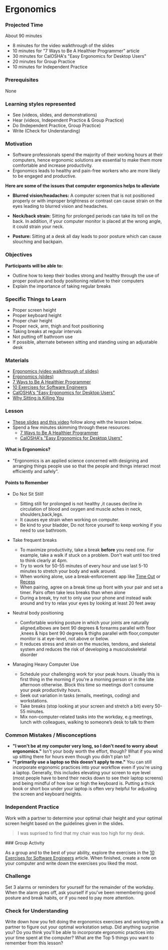 # Ergonomics

### Projected Time

About 90 minutes

- 8 minutes for the video walkthrough of the slides
- 10 minutes for "7 Ways to Be A Healthier Programmer" article
- 30 minutes for CalOSHA's "Easy Ergonomics for Desktop Users"
- 20 minutes for Group Practice
- 10 minutes for Independent Practice

### Prerequisites

None

### Learning styles represented

- See (videos, slides, and demonstrations)
- Hear (videos, Independent Practice & Group Practice)
- Do (Independent Practice, Group Practice)
- Write (Check for Understanding)

### Motivation

- Software professionals spend the majority of their working hours at their computers, hence ergonomic solutions are essential to make them more comfortable and increase productivity.
- Ergonomics leads to healthy and pain-free workers who are more likely to be engaged and productive.

**Here are some of the issues that computer ergonomics helps to alleviate**

- **Blurred vision/headaches:** A computer screen that is not positioned properly or with improper brightness or contrast can cause strain on the eyes leading to blurred vision and headaches.

- **Neck/back strain:** Sitting for prolonged periods can take its toll on the back. In addition, if your computer monitor is placed at the wrong angle, it could strain your neck.

- **Posture:** Sitting at a desk all day leads to poor posture which can cause slouching and backpain.

### Objectives

**Participants will be able to:**

- Outline how to keep their bodies strong and healthy through the use of proper posture and body positioning relative to their computers
- Explain the importance of taking regular breaks

### Specific Things to Learn

- Proper screen height
- Proper keyboard height
- Proper chair height
- Proper neck, arm, thigh and foot positioning
- Taking breaks at regular intervals
- Not putting off bathroom use
- If possible, alternate between sitting and standing using an adjustable desk

### Materials

- [Ergonomics (video walkthrough of slides)](https://drive.google.com/file/d/1Hit6LrHm1r6DlekGOSplfK5Ni00mtYZr/view?usp=sharing)
- [Ergonomics (slides)](https://docs.google.com/presentation/d/1q-X4-bPDdyk8Hr3ne-Rr0SMFMP7YRdJQz9AzAZ2fR1A/edit?usp=sharing)
- [7 Ways to Be A Healthier Programmer](https://successfulsoftware.net/2008/10/26/7-ways-to-be-a-healthier-programmer/)
- [10 Exercises for Software Engineers](https://www.linkedin.com/pulse/10-must-do-exercises-ergonomics-software-developers-designers-wang/)
- [CalOSHA's "Easy Ergonomics for Desktop Users"](https://www.dir.ca.gov/dosh/dosh_publications/ComputerErgo.pdf)
- [Why Sitting is Killing You](https://www.lifehack.org/articles/lifestyle/why-sitting-is-killing-you.html)

### Lesson

- [These slides](https://docs.google.com/presentation/d/1q-X4-bPDdyk8Hr3ne-Rr0SMFMP7YRdJQz9AzAZ2fR1A/edit?usp=sharing) [and this video](https://drive.google.com/file/d/1Hit6LrHm1r6DlekGOSplfK5Ni00mtYZr/view?usp=sharing) follow along with the lesson below.
- Spend a few minutes skimming through these resources:
  - [7 Ways to Be A Healthier Programmer](https://successfulsoftware.net/2008/10/26/7-ways-to-be-a-healthier-programmer/)
  - [CalOSHA's "Easy Ergonomics for Desktop Users"](https://www.dir.ca.gov/dosh/dosh_publications/ComputerErgo.pdf)

#### What is Ergonomics?

- "Ergonomics is an applied science concerned with designing and arranging things people use so that the people and things interact most efficiently and safely".

#### Points to Remember

- Do Not Sit Still!

  - Sitting still for prolonged is not healthy ,it causes decline in circulation of blood and oxygen and muscle aches in neck, shoulders,back,legs.
  - It causes eye strain when working on computer.
  - Be kind to your bladder, Do not force yourself to keep working if you need to use bathroom.

- Take frequent breaks

  - To maximize productivity, take a break **before** you need one. For example, take a walk if stuck on a problem. Don't wait until too tired to think clearly at 4pm.
  - Try to work for 50-55 minutes of every hour and use last 5-10 minutes to stretch your body and walk around.
  - When working alone, use a break-enforcement app like [Time Out](https://apps.apple.com/us/app/time-out-break-reminders/id402592703?mt=12) or [Recess](https://apps.apple.com/us/app/recess/id621451282?mt=12)
  - When pairing, agree on a break time up front with your pair and set a timer. Pairs often take less breaks than when alone
  - During a break, try not to only use your phone and instead walk around and try to relax your eyes by looking at least 20 feet away

- Neutral body positioning

  - Comfortable working posture in which your joints are naturally aligned,elbows are bent 90 degrees & forearms parallel with floor ,knees & hips bent 90 degrees & thighs parallel with floor,computer monitor is at eye-level, not above or below.
  - It reduces stress and strain on the muscles, tendons, and skeletal system and reduces the risk of developing a musculoskeletal disorder

- Managing Heavy Computer Use
  - Schedule your challenging work for your peak hours. Usually this is first thing in the morning if you're a morning person or in the late afternoon otherwise. Block this time so meetings don't consume your peak productivity hours.
  - Seek out variation in tasks (emails, meetings, coding) and workstations.
  - Take breaks (stop looking at your screen and stretch a bit) every 50-55 minutes.
  - Mix non-computer-related tasks into the workday, e.g meetings, lunch with colleagues, walking to someone’s desk to talk to them

### Common Mistakes / Misconceptions

- **"I won't be at my computer very long, so I don't need to worry about ergonomics."** Isn't your body worth the effort, though? What if you wind up sitting there for hours even though you didn't plan to?
- **"I primarily use a laptop so this doesn't apply to me."** You can still incorporate ergonomic practices into your workflow even if you're using a laptop. Generally, this includes elevating your screen to eye level (most people have to bend their necks down to see their laptop screens) and being mindful of how low or high the keyboard is. Putting a thick book or short box under your laptop is often very helpful for adjusting the screen and keyboard heights.

### Independent Practice

Work with a partner to determine your optimal chair height and your optimal screen height based on the guidelines given in the slides.

<blockquote>

I was suprised to find that my chair was too high for my desk.

</blockquote>
### Group Activity

As a group and to the best of your ability, explore the exercises in the [10 Exercises for Software Engineers](https://www.linkedin.com/pulse/10-must-do-exercises-ergonomics-software-developers-designers-wang/) article. When finished, create a note on your computer and write down the exercises you liked the most.

### Challenge

Set 3 alarms or reminders for yourself for the remainder of the workday. When the alarm goes off, ask yourself if you've been remembering good posture and break habits, or if you need to pay more attention.

### Check for Understanding

Write down how you felt doing the ergonomics exercises and working with a partner to figure out your optimal workstation setup. Did anything surprise you? Do you think you'll be able to incorporate ergonomic practices into your time spent at the computer? What are the Top 5 things you want to remember from this lesson?
